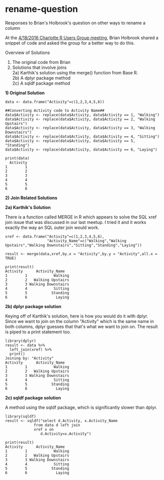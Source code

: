 # rename-question
Responses to Brian's Holbrook's question on other ways to rename a column

At the <a href="http://www.meetup.com/Charlotte-R-Users-Group/events/230305585/">4/18/2016 Charlotte R Users Group meeting</a>, Brian Holbrook shared a snippet of code and asked the group for a better way to do this.

Overview of Solutions<br>
1) The original code from Brian<br>
2) Solutions that involve joins<br>
  2a) Karthik's solution using the merge() function from Base R.<br>
  2b) A dplyr package method<br>
  2c) A sqldf package method<br>

**1) Original Solution**

    data <- data.frame("Activity"=c(1,2,3,4,5,6))
    
    ##Converting Activity code to Activity Name##
    data$Activity <- replace(data$Activity, data$Activity == 1, "Walking")
    data$Activity <- replace(data$Activity, data$Activity == 2, "Walking Upstairs")
    data$Activity <- replace(data$Activity, data$Activity == 3, "Walking Downstairs")
    data$Activity <- replace(data$Activity, data$Activity == 4, "Sitting")
    data$Activity <- replace(data$Activity, data$Activity == 5, "Standing")
    data$Activity <- replace(data$Activity, data$Activity == 6, "Laying")
    
    print(data)
      Activity
    1        1
    2        2
    3        3
    4        4
    5        5
    6        6


**2) Join Related Solutions**

**2a) Karthik's Solution**

There is a function called MERGE in R which appears to solve the SQL xref join issue that was discussed in our last meetup. I tried it and it works exactly the way an SQL outer join would work.

    xref <- data.frame("Activity"=c(1,2,3,4,5,6),
                       "Activity_Name"=c("Walking","Walking Upstairs","Walking Downstairs","Sitting","Standing","Laying"))
                       
    result <- merge(data,xref,by.x = "Activity",by.y = "Activity",all.x = TRUE)
    
    print(result)
    Activity      Activity_Name
    1        1            Walking
    2        2   Walking Upstairs
    3        3 Walking Downstairs
    4        4            Sitting
    5        5           Standing
    6        6             Laying

**2b) dplyr package solution**

Keying off of Karthik's solution, here is how you would do it with dplyr.  Since we want to join on the column "Activity" which is the same name in both columns, dplyr guesses that that's what we want to join on.  The result is piped to a print statement too.

    library(dplyr)
    result <- data %>%
      left_join(xref) %>% 
      print()
    Joining by: "Activity"
    Activity      Activity_Name
    1        1            Walking
    2        2   Walking Upstairs
    3        3 Walking Downstairs
    4        4            Sitting
    5        5           Standing
    6        6             Laying

**2c) sqldf package solution**

A method using the sqldf package, which is significantly slower than dplyr.

    library(sqldf)
    result <- sqldf("select d.Activity, x.Activity_Name
                 from data d left join
                 xref x on 
                    d.Activity=x.Activity")
                    
    print(result)
    Activity      Activity_Name
    1        1            Walking
    2        2   Walking Upstairs
    3        3 Walking Downstairs
    4        4            Sitting
    5        5           Standing
    6        6             Laying
